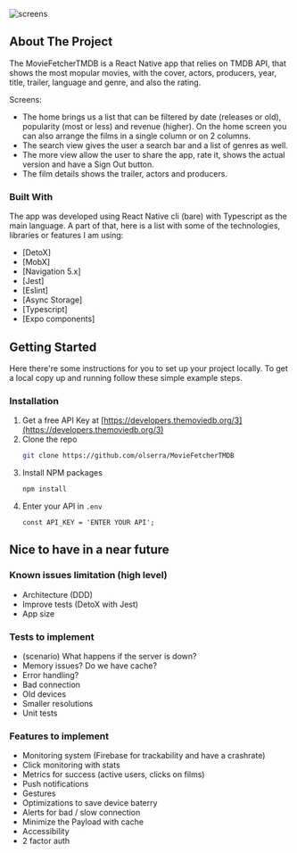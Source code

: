 ![screens](https://user-images.githubusercontent.com/31896900/116779933-1711c900-aa71-11eb-8fd2-5627fad649e4.png)

<!-- ABOUT THE PROJECT -->
## About The Project

The MovieFetcherTMDB is a React Native app that relies on TMDB API, that shows the most mopular movies, with the cover, actors, producers, year, title, trailer, language and genre, and also the rating.

Screens:
* The home brings us a list that can be filtered by date (releases or old), popularity (most or less) and revenue (higher). On the home screen you can also arrange the films in a single column or on 2 columns.
* The search view gives the user a search bar and a list of genres as well.
* The more view allow the user to share the app, rate it, shows the actual version and have a Sign Out button.
* The film details shows the trailer, actors and producers.

### Built With

The app was developed using React Native cli (bare) with Typescript as the main language. A part of that, here is a list with some of the technologies, libraries or features I am using:

* [DetoX]
* [MobX]
* [Navigation 5.x]
* [Jest]
* [Eslint]
* [Async Storage]
* [Typescript]
* [Expo components]

<!-- GETTING STARTED -->
## Getting Started

Here there're some instructions for you to set up your project locally.
To get a local copy up and running follow these simple example steps.

### Installation

1. Get a free API Key at [https://developers.themoviedb.org/3](https://developers.themoviedb.org/3)
2. Clone the repo
   ```sh
   git clone https://github.com/olserra/MovieFetcherTMDB
   ```
3. Install NPM packages
   ```sh
   npm install
   ```
4. Enter your API in `.env`
   ```JS
   const API_KEY = 'ENTER YOUR API';
   ```

<!-- NEXT STEPS -->
## Nice to have in a near future

### Known issues limitation (high level)
* Architecture (DDD)
* Improve tests (DetoX with Jest)
* App size

### Tests to implement
* (scenario) What happens if the server is down? 
* Memory issues? Do we have cache? 
* Error handling?
* Bad connection
* Old devices
* Smaller resolutions
* Unit tests

### Features to implement
* Monitoring system (Firebase for trackability and have a crashrate)
* Click monitoring with stats
* Metrics for success (active users, clicks on films)
* Push notifications
* Gestures
* Optimizations to save device baterry
* Alerts for bad / slow connection
* Minimize the Payload with cache
* Accessibility
* 2 factor auth
